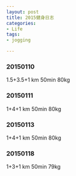 ```yaml
---
layout: post
title: 2015健身日志
categories:
- Life
tags:
- jogging

---
```



### 20150110
1.5+3.5+1 km 50min 80kg

### 20150111
1+4+1 km 50min 80kg

### 20150113
1+4+1 km 50min 80kg

### 20150118
1+3+1 km 50min 79kg

